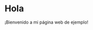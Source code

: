 <!DOCTYPE html>
<html>
  <head>
    <title>Página web de ejemplo</title>
  </head>
  <body>
    <h1>Hola</h1>
    <p>¡Bienvenido a mi página web de ejemplo!</p>
  </body>
</html>
